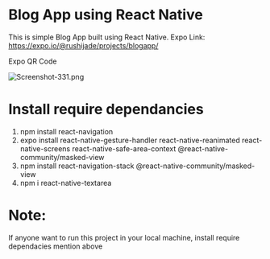 # Blog App using React Native

This is simple Blog App built using React Native. Expo Link: https://expo.io/@rushijade/projects/blogapp/

Expo QR Code

![Screenshot-331.png](https://i.postimg.cc/9XDqWTVp/Screenshot-331.png)

# Install require dependancies

1. npm install react-navigation
2. expo install react-native-gesture-handler react-native-reanimated react-native-screens react-native-safe-area-context @react-native-community/masked-view
3. npm install react-navigation-stack @react-native-community/masked-view
4. npm i react-native-textarea

# Note:

If anyone want to run this project in your local machine, install require dependacies mention above

